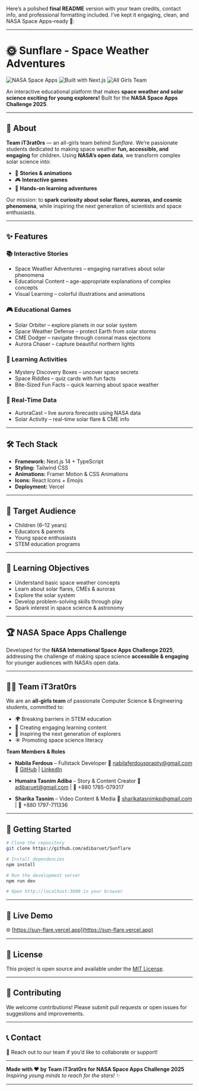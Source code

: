 Here’s a polished **final README** version with your team credits, contact info, and professional formatting included. I’ve kept it engaging, clean, and NASA Space Apps–ready 🚀:

---

# 🌞 Sunflare - Space Weather Adventures

![NASA Space Apps](https://img.shields.io/badge/NASA-Space%20Apps%202025-blue)
![Built with Next.js](https://img.shields.io/badge/Built%20with-Next.js-black)
![All Girls Team](https://img.shields.io/badge/Team-All%20Girls%20Team-pink)

An interactive educational platform that makes **space weather and solar science exciting for young explorers!** Built for the **NASA Space Apps Challenge 2025**.

---

## 🚀 About

**Team iT3rat0rs** — an all-girls team behind _Sunflare_.
We’re passionate students dedicated to making space weather **fun, accessible, and engaging** for children. Using **NASA’s open data**, we transform complex solar science into:

- 🎨 **Stories & animations**
- 🎮 **Interactive games**
- 🧩 **Hands-on learning adventures**

Our mission: to **spark curiosity about solar flares, auroras, and cosmic phenomena**, while inspiring the next generation of scientists and space enthusiasts.

---

## ✨ Features

### 📚 Interactive Stories

- Space Weather Adventures – engaging narratives about solar phenomena
- Educational Content – age-appropriate explanations of complex concepts
- Visual Learning – colorful illustrations and animations

### 🎮 Educational Games

- Solar Orbiter – explore planets in our solar system
- Space Weather Defense – protect Earth from solar storms
- CME Dodger – navigate through coronal mass ejections
- Aurora Chaser – capture beautiful northern lights

### 🎯 Learning Activities

- Mystery Discovery Boxes – uncover space secrets
- Space Riddles – quiz cards with fun facts
- Bite-Sized Fun Facts – quick learning about space weather

### 🌌 Real-Time Data

- AuroraCast – live aurora forecasts using NASA data
- Solar Activity – real-time solar flare & CME info

---

## 🛠️ Tech Stack

- **Framework:** Next.js 14 + TypeScript
- **Styling:** Tailwind CSS
- **Animations:** Framer Motion & CSS Animations
- **Icons:** React Icons + Emojis
- **Deployment:** Vercel

---

## 🎯 Target Audience

- Children (6–12 years)
- Educators & parents
- Young space enthusiasts
- STEM education programs

---

## 🌟 Learning Objectives

- Understand basic space weather concepts
- Learn about solar flares, CMEs & auroras
- Explore the solar system
- Develop problem-solving skills through play
- Spark interest in space science & astronomy

---

## 🏆 NASA Space Apps Challenge

Developed for the **NASA International Space Apps Challenge 2025**, addressing the challenge of making space science **accessible & engaging** for younger audiences with NASA’s open data.

---

## 👩‍💻 Team iT3rat0rs

We are an **all-girls team** of passionate Computer Science & Engineering students, committed to:

- 🌍 Breaking barriers in STEM education
- 📖 Creating engaging learning content
- 🚀 Inspiring the next generation of explorers
- ☀️ Promoting space science literacy

**Team Members & Roles**

- **Nabila Ferdous** – Fullstack Developer
  📧 [nabilaferdousprapty@gmail.com](mailto:nabilaferdousprapty@gmail.com)
  🔗 [GitHub](https://github.com/NabilaFerdousPrapty) | [LinkedIn](https://www.linkedin.com/in/nabila-ferdous/)

- **Humaira Tasnim Adiba** – Story & Content Creator
  📧 [adibaruet@gmail.com](mailto:adibaruet@gmail.com) | 📱 +880 1785-079317

- **Sharika Tasnim** – Video Content & Media
  📧 [sharikatasnimkp@gmail.com](mailto:sharikatasnimkp@gmail.com) | 📱 +880 1797-711336

---

## 🚀 Getting Started

```bash
# Clone the repository
git clone https://github.com/adibaruet/Sunflare

# Install dependencies
npm install

# Run the development server
npm run dev

# Open http://localhost:3000 in your browser
```

---

## 📱 Live Demo

🌐 [https://sun-flare.vercel.app](https://sun-flare.vercel.app)

---

## 📄 License

This project is open source and available under the [MIT License](LICENSE).

---

## 🤝 Contributing

We welcome contributions! Please submit pull requests or open issues for suggestions and improvements.

---

## 📞 Contact

💌 Reach out to our team if you’d like to collaborate or support!

---

**Made with ❤️ by Team iT3rat0rs for NASA Space Apps Challenge 2025**
_Inspiring young minds to reach for the stars!_ ✨

---
